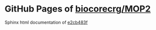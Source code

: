 GitHub Pages of [biocorecrg/MOP2](https://github.com/biocorecrg/MOP2.git)
===
Sphinx html documentation of [e2cb483f](https://github.com/biocorecrg/MOP2/tree/e2cb483fce08bb4addf61d5ad6b009816977fe30)
